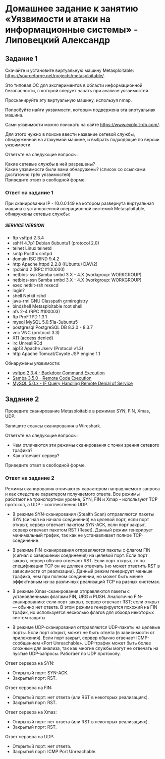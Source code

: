# Домашнее задание к занятию «Уязвимости и атаки на информационные системы» - Липовецкий Александр
  
## Задание 1  
  
Скачайте и установите виртуальную машину Metasploitable: https://sourceforge.net/projects/metasploitable/.  
  
Это типовая ОС для экспериментов в области информационной безопасности, с которой следует начать при анализе уязвимостей.  
  
Просканируйте эту виртуальную машину, используя nmap.  
  
Попробуйте найти уязвимости, которым подвержена эта виртуальная машина.  
  
Сами уязвимости можно поискать на сайте https://www.exploit-db.com/.  
  
Для этого нужно в поиске ввести название сетевой службы, обнаруженной на атакуемой машине, и выбрать подходящие по версии уязвимости.  
  
Ответьте на следующие вопросы:  
  
Какие сетевые службы в ней разрешены?  
Какие уязвимости были вами обнаружены? (список со ссылками: достаточно трёх уязвимостей)  
Приведите ответ в свободной форме.  

### Ответ на задание 1  

При сканировании IP - 10.0.0.149 на котором развернута виртуальная машина с установленной операционной системой Metasploitable, обнаружены сетевые службы:
  
##### SERVICE     VERSION  
* ftp         vsftpd 2.3.4  
* sshH 4.7p1  Debian 8ubuntu1 (protocol 2.0)
* telnet      Linux telnetd
* smtp        Postfix smtpd
* domain      ISC BIND 9.4.2
* http        Apache httpd 2.2.8 ((Ubuntu) DAV/2)
* rpcbind     2 (RPC #100000)
* netbios-ssn Samba smbd 3.X - 4.X (workgroup: WORKGROUP)
* netbios-ssn Samba smbd 3.X - 4.X (workgroup: WORKGROUP)
* exec        netkit-rsh rexecd
* login?
* shell       Netkit rshd
* java-rmi    GNU Classpath grmiregistry
* bindshell   Metasploitable root shell
* nfs         2-4 (RPC #100003)
* ftp         ProFTPD 1.3.1
* mysql       MySQL 5.0.51a-3ubuntu5
* postgresql  PostgreSQL DB 8.3.0 - 8.3.7
* vnc         VNC (protocol 3.3)
* X11         (access denied)
* irc         UnrealIRCd
* ajp13       Apache Jserv (Protocol v1.3)
* http        Apache Tomcat/Coyote JSP engine 1.1

Обнаружены уязвимости:  
  
* [vsftpd 2.3.4 - Backdoor Command Execution](https://www.exploit-db.com/exploits/49757)  
* [Samba 3.5.0 - Remote Code Execution](https://www.exploit-db.com/exploits/42060)  
* [MySQL 5.0.x - IF Query Handling Remote Denial of Service](https://www.exploit-db.com/exploits/30020)  
  
## Задание 2   

Проведите сканирование Metasploitable в режимах SYN, FIN, Xmas, UDP.  

Запишите сеансы сканирования в Wireshark.  

Ответьте на следующие вопросы:  
  
* Чем отличаются эти режимы сканирования с точки зрения сетевого трафика?
* Как отвечает сервер?
  
Приведите ответ в свободной форме.  
  
### Ответ на задание 2   
  
Режимы сканирования отличаются характером направляемого запроса и как следствие характером получаемого ответа.
Все режимы работают на транспортном уровне, SYN, FIN и Xmap - используют TCP протокол, а UDP - соотвественно UDP.  

* В режиме SYN-сканирования (Stealth Scan) отправляются пакеты SYN (сигнал на начало соединения) на целевой порт, если порт открыт, сервер отвечает пакетом SYN-ACK, если порт закрыт, сервер отвечает пакетом RST (Reset).
Данный режим генерирует минимальный трафик, так как не устанавливает полное TCP-соединение.

* В режиме FIN-сканирования отправляются пакеты с флагом FIN (сигнал о завершении соединения) на целевой порт. Если порт закрыт, сервер обычно отвечает RST. Если порт открыт, то по спецификации TCP он не должен отвечать (но может ответить RST в зависимости от реализации).
Данный режим генерирует меньше трафика, чем при полном соединении, но может быть менее эффективным из-за различных реализаций TCP на разных системах.

* В режиме Xmas-сканирования отправляются пакеты с установленными флагами FIN, URG и PUSH. Аналогично FIN-сканированию: если порт закрыт, сервер отвечает RST; если открыт — обычно нет ответа.
В этом режиме генерируется похожий на FIN трафик, но используется несколько флагов для обхода некоторых систем защиты.

* В режиме UDP-сканирования отправляются UDP-пакеты на целевые порты. Если порт открыт, может не быть ответа (в зависимости от приложения). Если порт закрыт, сервер обычно отвечает ICMP-сообщением «Port Unreachable».
UDP-трафик может быть более сложным для анализа, так как многие службы могут не отвечать на пустые UDP-запросы. Работает по UDP протоколу. 
  
Ответ сервера на SYN:  
- Открытый порт: SYN-ACK.
- Закрытый порт: RST.

Ответ сервера на FIN:  
- Открытый порт: нет ответа (или RST в некоторых реализациях).
- Закрытый порт: RST.

Ответ сервера на Xmas:  
- Открытый порт: нет ответа (или RST в некоторых реализациях).
- Закрытый порт: RST.

Ответ сервера на UDP:  
- Открытый порт: нет ответа.
- Закрытый порт: ICMP Port Unreachable.